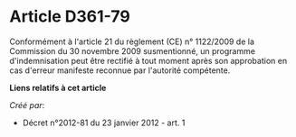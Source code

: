 # Article D361-79

Conformément à l'article 21 du règlement (CE) n° 1122/2009 de la Commission du 30 novembre 2009 susmentionné, un programme
d'indemnisation peut être rectifié à tout moment après son approbation en cas d'erreur manifeste reconnue par l'autorité
compétente.

**Liens relatifs à cet article**

_Créé par_:

  - Décret n°2012-81 du 23 janvier 2012 - art. 1
